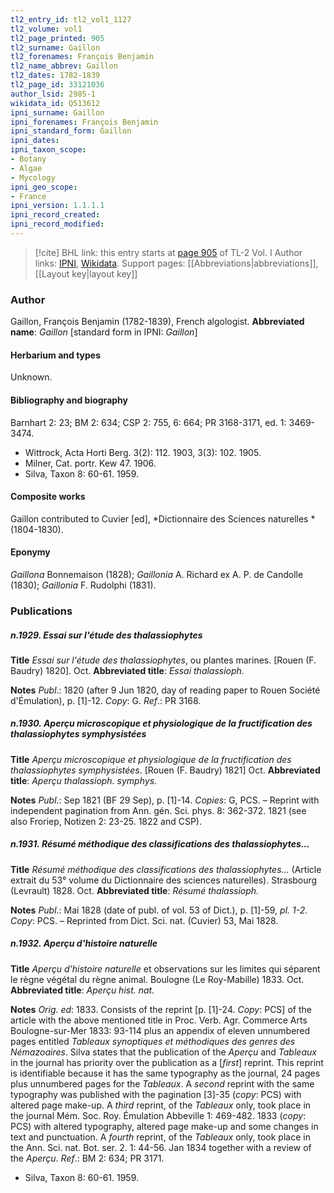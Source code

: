 ```yaml
---
tl2_entry_id: tl2_vol1_1127
tl2_volume: vol1
tl2_page_printed: 905
tl2_surname: Gaillon
tl2_forenames: François Benjamin
tl2_name_abbrev: Gaillon
tl2_dates: 1782-1839
tl2_page_id: 33121036
author_lsid: 2985-1
wikidata_id: Q513612
ipni_surname: Gaillon
ipni_forenames: François Benjamin
ipni_standard_form: Gaillon
ipni_dates: 
ipni_taxon_scope: 
- Botany
- Algae
- Mycology
ipni_geo_scope: 
- France
ipni_version: 1.1.1.1
ipni_record_created: 
ipni_record_modified:
---
```


> [!cite] BHL link: this entry starts at [page 905](https://www.biodiversitylibrary.org/page/33121036) of TL-2 Vol. I
> Author links: [IPNI](https://www.ipni.org/a/2985-1), [Wikidata](https://www.wikidata.org/wiki/Q513612). Support pages: [[Abbreviations|abbreviations]], [[Layout key|layout key]]

### Author

Gaillon, François Benjamin (1782-1839), French algologist. 
**Abbreviated name**: *Gaillon* \[standard form in IPNI: *Gaillon*\]

#### Herbarium and types

Unknown.

#### Bibliography and biography

Barnhart 2: 23; BM 2: 634; CSP 2: 755, 6: 664; PR 3168-3171, ed. 1: 3469-3474.
- Wittrock, Acta Horti Berg. 3(2): 112. 1903, 3(3): 102. 1905.
- Milner, Cat. portr. Kew 47. 1906.
- Silva, Taxon 8: 60-61. 1959.

#### Composite works

Gaillon contributed to Cuvier \[ed\], *Dictionnaire des Sciences naturelles *(1804-1830).

#### Eponymy

*Gaillona* Bonnemaison (1828); *Gaillonia* A. Richard ex A. P. de Candolle (1830); *Gaillonia* F. Rudolphi (1831).

### Publications

##### n.1929. Essai sur l'étude des thalassiophytes

**Title**
*Essai sur l'étude des thalassiophytes*, ou plantes marines. \[Rouen (F. Baudry) 1820\]. Oct.
**Abbreviated title**: *Essai thalassioph.*

**Notes**
*Publ*.: 1820 (after 9 Jun 1820, day of reading paper to Rouen Société d'Émulation), p. \[1\]-12. *Copy*: G.
*Ref*.: PR 3168.

##### n.1930. Aperçu microscopique et physiologique de la fructification des thalassiophytes symphysistées

**Title**
*Aperçu microscopique et physiologique de la fructification des thalassiophytes symphysistées*. \[Rouen (F. Baudry) 1821\] Oct.
**Abbreviated title**: *Aperçu thalassioph. symphys.*

**Notes**
*Publ*.: Sep 1821 (BF 29 Sep), p. \[1\]-14. *Copies*: G, PCS. – Reprint with independent pagination from Ann. gén. Sci. phys. 8: 362-372. 1821 (see also Froriep, Notizen 2: 23-25. 1822 and CSP).

##### n.1931. Résumé méthodique des classifications des thalassiophytes...

**Title**
*Résumé méthodique des classifications des thalassiophytes...* (Article extrait du 53° volume du Dictionnaire des sciences naturelles). Strasbourg (Levrault) 1828. Oct.
**Abbreviated title**: *Résumé thalassioph.*

**Notes**
*Publ*.: Mai 1828 (date of publ. of vol. 53 of Dict.), p. \[1\]-59, *pl. 1-2. Copy*: PCS. – Reprinted from Dict. Sci. nat. (Cuvier) 53, Mai 1828.

##### n.1932. Aperçu d'histoire naturelle

**Title**
*Aperçu d'histoire naturelle* et observations sur les limites qui séparent le règne végétal du règne animal. Boulogne (Le Roy-Mabille) 1833. Oct.
**Abbreviated title**: *Aperçu hist. nat.*

**Notes**
*Orig. ed*: 1833. Consists of the reprint \[p. \[1\]-24. *Copy*: PCS\] of the article with the above mentioned title in Proc. Verb. Agr. Commerce Arts Boulogne-sur-Mer 1833: 93-114 plus an appendix of eleven unnumbered pages entitled *Tableaux synoptiques et méthodiques des genres des Némazoaires*. Silva states that the publication of the *Aperçu* and *Tableaux* in the journal has priority over the publication as a \[*first*\] reprint. This reprint is identifiable because it has the same typography as the journal, 24 pages plus unnumbered pages for the *Tableaux*.
A *second* reprint with the same typography was published with the pagination \[3\]-35 (*copy*: PCS) with altered page make-up.
A *third* reprint, of the *Tableaux* only, took place in the journal Mém. Soc. Roy. Émulation Abbeville 1: 469-482. 1833 (*copy*: PCS) with altered typography, altered page make-up and some changes in text and punctuation.
A *fourth* reprint, of the *Tableaux* only, took place in the Ann. Sci. nat. Bot. ser. 2. 1: 44-56. Jan 1834 together with a review of the *Aperçu*.
*Ref*.: BM 2: 634; PR 3171.
- Silva, Taxon 8: 60-61. 1959.


